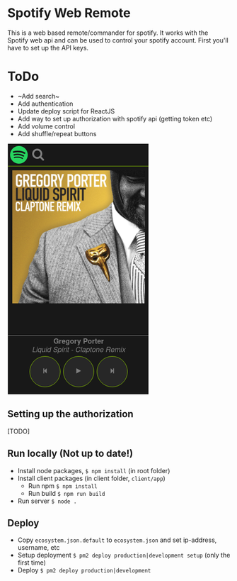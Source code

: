 # Spotify Web Remote
This is a web based remote/commander for spotify. It works with the Spotify web api and can be used to control your spotify account. First you'll have to set up the API keys.

# ToDo
- ~Add search~
- Add authentication
- Update deploy script for ReactJS
- Add way to set up authorization with spotify api (getting token etc)
- Add volume control
- Add shuffle/repeat buttons

![Screenshot](/example.png?raw=true "Screen shot")

## Setting up the authorization
[TODO]

## Run locally (Not up to date!)
- Install node packages, `$ npm install` (in root folder)
- Install client packages (in client folder, `client/app`)
  - Run npm `$ npm install`
  - Run build `$ npm run build`
- Run server `$ node .`

## Deploy
- Copy `ecosystem.json.default` to `ecosystem.json` and set ip-address, username, etc
- Setup deployment `$ pm2 deploy production|development setup` (only the first time)
- Deploy `$ pm2 deploy production|development`